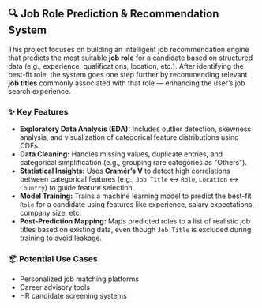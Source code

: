 ## 🔍 Job Role Prediction & Recommendation System

This project focuses on building an intelligent job recommendation engine that predicts the most suitable **job role** for a candidate based on structured data (e.g., experience, qualifications, location, etc.). After identifying the best-fit role, the system goes one step further by recommending relevant **job titles** commonly associated with that role — enhancing the user’s job search experience.

### ✨ Key Features
- **Exploratory Data Analysis (EDA):** Includes outlier detection, skewness analysis, and visualization of categorical feature distributions using CDFs.
- **Data Cleaning:** Handles missing values, duplicate entries, and categorical simplification (e.g., grouping rare categories as "Others").
- **Statistical Insights:** Uses **Cramér’s V** to detect high correlations between categorical features (e.g., `Job Title` ↔ `Role`, `Location` ↔ `Country`) to guide feature selection.
- **Model Training:** Trains a machine learning model to predict the best-fit `Role` for a candidate using features like experience, salary expectations, company size, etc.
- **Post-Prediction Mapping:** Maps predicted roles to a list of realistic job titles based on existing data, even though `Job Title` is excluded during training to avoid leakage.

### 📦 Potential Use Cases
- Personalized job matching platforms  
- Career advisory tools  
- HR candidate screening systems
